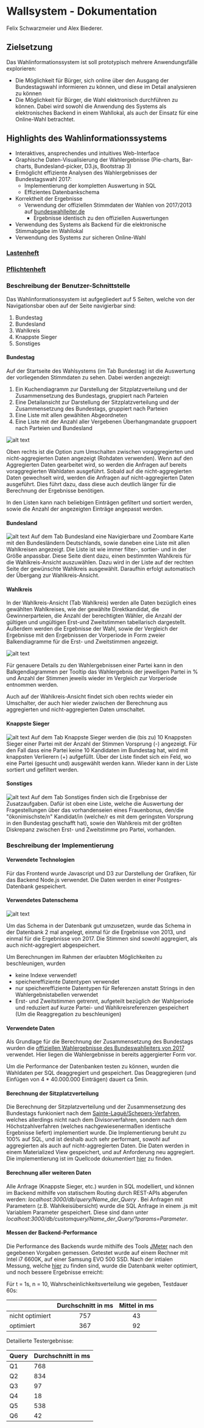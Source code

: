 # Wallsystem - Dokumentation
Felix Schwarzmeier und Alex Biederer.

## Zielsetzung
Das Wahlinformationssystem ist soll prototypisch mehrere Anwendungsfälle explorieren:
* Die Möglichkeit für Bürger, sich online über den Ausgang der Bundestagswahl informieren zu können, und diese im Detail analysieren zu können
* Die Möglichkeit für Bürger, die Wahl elektronisch durchführen zu können. Dabei wird sowohl die Anwendung des Systems als elektronisches Backend in einem Wahllokal, als auch der Einsatz für eine Online-Wahl betrachtet.

## Highlights des Wahlinformationssystems
* Interaktives, ansprechendes und intuitives Web-Interface
* Graphische Daten-Visualisierung der Wahlergebnisse (Pie-charts, Bar-charts, Bundesland-picker, D3.js, Bootstrap 3)
* Ermöglicht effiziente Analysen des Wahlergebnisses der Bundestagswahl 2017:
	* Implementierung der kompletten Auswertung in SQL
	* Effizientes Datenbankschema
* Korrektheit der Ergebnisse
  * Verwendung der offiziellen Stimmdaten der Wahlen von 2017/2013 auf [bundeswahlleiter.de](https://www.bundeswahlleiter.de/)
	* Ergebnisse identisch zu den offiziellen Auswertungen
* Verwendung des Systems als Backend für die elektronische Stimmabgabe im Wahllokal
* Verwendung des Systems zur sicheren Online-Wahl

### [Lastenheft](https://github.com/AlexBiederer/SEDBRepo/blob/master/Aufgabenblatt_2/Lastenheft_Wahlinformationssystem.md) 

### [Pflichtenheft](https://github.com/AlexBiederer/SEDBRepo/blob/master/Aufgabenblatt_3/Pflichtenheft_Wahlinformatonssystem.pdf)

### Beschreibung der Benutzer-Schnittstelle
Das Wahlinformationssystem ist aufgegliedert auf 5 Seiten, welche von der Navigationsbar oben auf der Seite navigierbar sind:
1. Bundestag
2. Bundesland
3. Wahlkreis
4. Knappste Sieger
5. Sonstiges

#### Bundestag
Auf der Startseite des Wahlsystems (im Tab Bundestag) ist die Auswertung der vorliegenden Stimmdaten zu sehen.
Dabei werden angezeigt: 
1. Ein Kuchendiagramm zur Darstellung der Sitzplatzverteilung und der Zusammensetzung des Bundestags, gruppiert nach Parteien
2. Eine Detailansicht zur Darstellung der Sitzplatzverteilung und der Zusammensetzung des Bundestags, gruppiert nach Parteien
3. Eine Liste mit allen gewählten Abgeordneten
4. Eine Liste mit der Anzahl aller Vergebenen Überhangmandate gruppoert nach Parteien und Bundesland

![alt text](https://github.com/AlexBiederer/SEDBRepo/blob/master/Abschlusspr%C3%A4sentation/Bundestag.png "Bundestagsansicht") 

Oben rechts ist die Option zum Umschalten zwischen voraggregierten und nicht-aggregierten Daten angezeigt (Rohdaten verwenden).
Wenn auf den Aggregierten Daten gearbeitet wird, so werden die Anfragen auf bereits voraggregierten Wahldaten ausgeführt.
Sobald auf die nicht-aggregierten Daten gewechselt wird, werden die Anfragen auf nicht-aggregierten Daten ausgeführt. Dies führt dazu, dass diese auch deutlich länger für die Berechnung der Ergebnisse benötigen.

In den Listen kann nach beliebigen Einträgen gefiltert und sortiert werden, sowie die Anzahl der angezeigten Einträge angepasst werden. 

#### Bundesland
![alt text](https://github.com/AlexBiederer/SEDBRepo/blob/master/Abschlusspr%C3%A4sentation/Bundesland2.png "Bundeslandansicht") 
Auf dem Tab Bundesland eine Navigierbare und Zoombare Karte mit den Bundesländern Deutschlands, sowie daneben eine Liste mit allen Wahlkreisen angezeigt. Die Liste ist wie immer filter-, sortier- und in der Größe anpassbar. Diese Seite dient dazu, einen bestimmten Wahlkreis für die Wahlkreis-Ansicht auszuwählen. Dazu wird in der Liste auf der rechten Seite der gewünschte Wahlkreis ausgewählt. Daraufhin erfolgt automatisch der Übergang zur Wahlkreis-Ansicht.

#### Wahlkreis
In der Wahlkreis-Ansicht (Tab Wahlkreis) werden alle Daten bezüglich eines gewählten Wahlkreises, wie der gewählte Direktkandidat, die Gewinnerparteien, die Anzahl der berechtigten Wähler, die Anzahl der gültigen und ungültigen Erst-und Zweitstimmen tabellarisch dargestellt. Außerdem werden die Ergebnisse der Wahl, sowie der Vergleich der Ergebnisse mit den Ergebnissen der Vorperiode in Form zweier Balkendiagramme für die Erst- und Zweitstimmen angezeigt.

![alt text](https://github.com/AlexBiederer/SEDBRepo/blob/master/Abschlusspr%C3%A4sentation/Wahlkreis.png "Wahlkreisübersicht") 

Für genauere Details zu den Wahlergebnissen einer Partei kann in den Balkgendiagrammen per Tooltip das Wahlergebnis der jeweiligen Partei in % und Anzahl der Stimmen jeweils wieder im Vergleich zur Vorperiode entnommen werden.

Auch auf der Wahlkreis-Ansicht findet sich oben rechts wieder ein Umschalter, der auch hier wieder zwischen der Berechnung aus aggregierten und nicht-aggregierten Daten umschaltet. 

#### Knappste Sieger
![alt text](https://github.com/AlexBiederer/SEDBRepo/blob/master/Abschlusspr%C3%A4sentation/Knappste%20Sieger.png "Knappste Sieger") 
Auf dem Tab Knappste Sieger werden die (bis zu) 10 Knappsten Sieger einer Partei mit der Anzahl der Stimmen Vorsprung (-) angezeigt. Für den Fall dass eine Partei keine 10 Kandidaten im Bundestag hat, wird mit knappsten Verlierern (+) aufgefüllt.
Über der Liste findet sich ein Feld, wo eine Partei (gesucht und) ausgewählt werden kann.
Wieder kann in der Liste sortiert und gefiltert werden.

#### Sonstiges
![alt text](https://github.com/AlexBiederer/SEDBRepo/blob/master/Abschlusspr%C3%A4sentation/Sonstiges.png "Knappste Sieger") 
Auf dem Tab Sonstiges finden sich die Ergebnisse der Zusatzaufgaben. Dafür ist oben eine Liste, welche die Auswertung der Fragestellungen über das vorhandenseien eines Frauenbonus, den/die "ökonimischste/n" Kandidat/in (welche/r es mit dem geringsten Vorsprung in den Bundestag geschafft hat), sowie den Wahlkreis mit der größten Diskrepanz zwischen Erst- und Zweitstimme pro Partei, vorhanden.

### Beschreibung der Implementierung
#### Verwendete Technologien
Für das Frontend wurde Javascript und D3 zur Darstellung der Grafiken, für das Backend Node.js verwendet.
Die Daten werden in einer Postgres-Datenbank gespeichert.

#### Verwendetes Datenschema
![alt text](https://github.com/AlexBiederer/SEDBRepo/blob/master/Aufgabenblatt_1/umlDiagram.png "Verwendetes Datenbankschema")

Um das Schema in der Datenbank gut umzusetzen, wurde das Schema in der Datenbank 2 mal angelegt, einmal für die Ergebnisse von 2013, und einmal für die Ergebnisse von 2017. Die Stimmen sind sowohl aggregiert, als auch nicht-aggregiert abgespeichert.

Um Berechnungen im Rahmen der erlaubten Möglichkeiten zu beschleunigen, wurden 
* keine Indexe verwendet!
* speichereffiziente Datentypen verwendet
* nur speichereffiziente Datentypen für Referenzen anstatt Strings in den Wahlergebnistabellen verwendet
* Erst- und Zweitstimmen getrennt, aufgeteilt bezüglich der Wahlperiode und reduziert auf kurze Partei- und Wahlkreisreferenzen gespeichert (Um die Reaggregation zu beschleunigen)


#### Verwendete Daten
Als Grundlage für die Berechnung der Zusammensetzung des Bundestags wurden die [offiziellen Wahlergebnisse des Bundeswahlleiters von 2017](https://www.bundeswahlleiter.de/dam/jcr/72f186bb-aa56-47d3-b24c-6a46f5de22d0/btw17_kerg.csv) verwendet.
Hier liegen die Wahlergebnisse in bereits aggergierter Form vor.

Um die Performance der Datenbanken testen zu können, wurden die Wahldaten per SQL deaggregiert und gespeichert.
Das Deaggregieren (und Einfügen von 4 * 40.000.000 Einträgen) dauert ca 5min.  

#### Berechnung der Sitzplatzverteilung
Die Berechnung der Sitzplatzverteilung und der Zusammensetzung des Bundestags funkioniert nach dem [Sainte-Laguë/Schepers-Verfahren](https://www.bundeswahlleiter.de/dam/jcr/992a9841-b869-49a6-b7b9-0b1366bf2589/btw17_erl_sitzzuteilung.pdf), welches allerdings nicht nach dem Divisorverfahren, sondern nach dem Höchstzahlverfahren (welches nachgewiesenermaßen identische Ergebnisse liefert) implementiert wurde. Die Implementierung beruht zu 100% auf SQL, und ist deshalb auch sehr performant, sowohl auf aggregierten als auch auf nicht-aggregierten Daten. Die Daten werden in einem Materialized View gespeichert, und auf Anforderung neu aggregiert.
Die implementierung ist im Quellcode dokumentiert [hier](https://github.com/AlexBiederer/SEDBRepo/blob/master/generator/backend/sql/bundestagsmitglieder17_setup.sql) zu finden.

#### Berechnung aller weiteren Daten
Alle Anfrage (Knappste Sieger, etc.) wurden in SQL modelliert, und können im Backend mithilfe von statischem Routing durch REST-APIs abgerufen werden: *localhost:3000/db/query/Name_der_Query* . Bei Anfragen mit Parametern (z.B. Wahlkeisübersicht) wurde die SQL Anfrage in einem .js mit Variablem Parameter gespeichert. Diese sind dann unter *localhost:3000/db/customquery/Name_der_Query/?params=Parameter*.

#### Messen der Backend-Performance
Die Performance des Backends wurde mithilfe des Tools [JMeter](http://jmeter.apache.org/) nach den gegebenen Vorgaben gemessen.
Getestet wurde auf einem Rechner mit Intel i7 6600K, auf einer Samsung EVO 500 SSD.
Nach der intialen Messung, welche [hier](https://github.com/AlexBiederer/SEDBRepo/tree/master/Aufgabenblatt_7) zu finden sind, wurde die Datenbank weiter optimiert, und noch bessere Ergebnisse erreicht:

Für t = 1s, n = 10, Wahrscheinlichkeitsverteilung wie gegeben, Testdauer 60s:

|  | Durchschnitt in ms | Mittel in ms | 
| --- |:---:| :---:|
| nicht optimiert | 757 | 43 |
| optimiert      | 367 | 92 |

Detailierte Testergebnisse:

| Query | Durchschnitt in ms |
| --- | --- |
| Q1 | 768 |
| Q2 | 834 |
| Q3 | 97 |
| Q4 | 18 |
| Q5 | 538 |
| Q6 | 42 |


